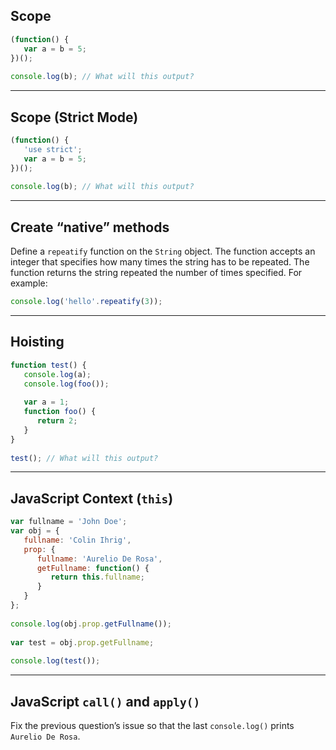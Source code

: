 ## Scope

```js
(function() {
   var a = b = 5;
})();
 
console.log(b); // What will this output?
```

---

## Scope (Strict Mode)

```js
(function() {
   'use strict';
   var a = b = 5;
})();
 
console.log(b); // What will this output?
```

---

## Create “native” methods

Define a `repeatify` function on the `String` object. The function accepts an integer that specifies how many times the string has to be repeated. The function returns the string repeated the number of times specified. For example:

```js
console.log('hello'.repeatify(3));
```

---

## Hoisting

```js
function test() {
   console.log(a);
   console.log(foo());
    
   var a = 1;
   function foo() {
      return 2;
   }
}
 
test(); // What will this output?
```
---

## JavaScript Context (`this`)

```js
var fullname = 'John Doe';
var obj = {
   fullname: 'Colin Ihrig',
   prop: {
      fullname: 'Aurelio De Rosa',
      getFullname: function() {
         return this.fullname;
      }
   }
};
 
console.log(obj.prop.getFullname());
 
var test = obj.prop.getFullname;
 
console.log(test());
```

---

## JavaScript `call()` and `apply()`

Fix the previous question’s issue so that the last `console.log()` prints `Aurelio De Rosa`.